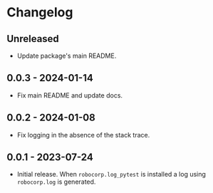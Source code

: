 # Changelog

## Unreleased

- Update package's main README.

## 0.0.3 - 2024-01-14

- Fix main README and update docs.

## 0.0.2 - 2024-01-08

- Fix logging in the absence of the stack trace.

## 0.0.1 - 2023-07-24

- Initial release. When `robocorp.log_pytest` is installed a log using `robocorp.log`
  is generated.
